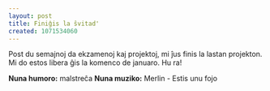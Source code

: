 ```yaml
---
layout: post
title: Finiĝis la ŝvitad'
created: 1071534060
---
```

Post du semajnoj da ekzamenoj kaj projektoj, mi ĵus finis la lastan projekton.  Mi do estos libera ĝis la komenco de januaro.  Hu ra!

<b>Nuna humoro:</b> malstreĉa
<b>Nuna muziko:</b> Merlin - Estis unu fojo
